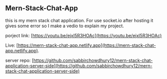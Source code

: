 ## Mern-Stack-Chat-App

this is my mern stack chat application. For use socket.io after hosting it gives some error so I make a vedio to explain my project.

porject link: [https://youtu.be/ejxl5R3HOAc](https://youtu.be/ejxl5R3HOAc)

Live: [https://mern-stack-chat-app.netlify.app](https://mern-stack-chat-app.netlify.app).

server repo: [https://github.com/sabbirchowdhury12/mern-stack-chat-application-server-side](https://github.com/sabbirchowdhury12/mern-stack-chat-application-server-side)

